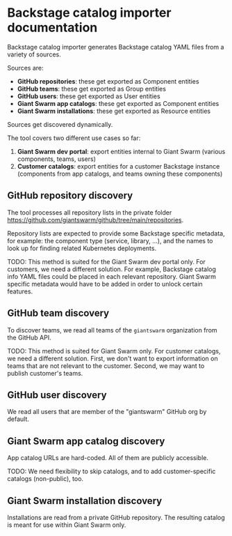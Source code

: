 # Backstage catalog importer documentation

Backstage catalog importer generates Backstage catalog YAML files from a variety of sources.

Sources are:

- **GitHub repositories**: these get exported as Component entities
- **GitHub teams**: these get exported as Group entities
- **GitHub users**: these get exported as User entities
- **Giant Swarm app catalogs**: these get exported as Component entities
- **Giant Swarm installations**: these get exported as Resource entities

Sources get discovered dynamically.

The tool covers two different use cases so far:

1. **Giant Swarm dev portal**: export entities internal to Giant Swarm (various components, teams, users)
2. **Customer catalogs**: export entities for a customer Backstage instance (components from app catalogs, and teams owning these components)

## GitHub repository discovery

The tool processes all repository lists in the private folder https://github.com/giantswarm/github/tree/main/repositories.

Repository lists are expected to provide some Backstage specific metadata, for example: the component type (service, library, ...), and the names to look up for finding related Kubernetes deployments.

TODO: This method is suited for the Giant Swarm dev portal only. For customers, we need a different solution. For example, Backstage catalog info YAML files could be placed in each relevant repository. Giant Swarm specific metadata would have to be added in order to unlock certain features.

## GitHub team discovery

To discover teams, we read all teams of the `giantswarm` organization from the GitHub API.

TODO: This method is suited for Giant Swarm only. For customer catalogs, we need a different solution. First, we don't want to export information on teams that are not relevant to the customer. Second, we may want to publish customer's teams.

## GitHub user discovery

We read all users that are member of the "giantswarm" GitHub org by default.

## Giant Swarm app catalog discovery

App catalog URLs are hard-coded. All of them are publicly accessible.

TODO: We need flexibility to skip catalogs, and to add customer-specific catalogs (non-public), too.

## Giant Swarm installation discovery

Installations are read from a private GitHub repository. The resulting catalog is meant for use within Giant Swarm only.
